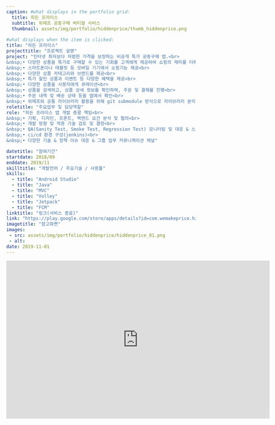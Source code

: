 ```yaml
---
caption: #what displays in the portfolio grid:
  title: 히든 프라이스
  subtitle: 위메프 공동구매 버티컬 서비스
  thumbnail: assets/img/portfolio/hiddenprice/thumb_hiddenprice.png
  
#what displays when the item is clicked:
title: "히든 프라이스"
projecttitle: "프로젝트 설명"
project: "인터넷 최저보다 저렴한 가격을 보장하는 비공개 특가 공동구매 앱.<br>
&nbsp;• 다양한 상품을 특가로 구매할 수 있는 기회를 고객에게 제공하여 쇼핑의 재미를 더하는 공동구매 버티컬 서비스<br>
&nbsp;• 스마트폰이나 태블릿 등 모바일 기기에서 쇼핑기능 제공<br>
&nbsp;• 다양한 상품 카테고리와 브랜드를 제공<br>
&nbsp;• 특가 할인 상품과 이벤트 등 다양한 혜택을 제공<br>
&nbsp;• 다양한 상품을 사용자에게 큐레이션<br>
&nbsp;• 상품을 검색하고, 상품 상세 정보를 확인하며, 주문 및 결제를 진행<br>
&nbsp;• 주문 내역 및 배송 상태 등을 앱에서 확인<br>
&nbsp;• 위메프와 공통 라이브러리 활용을 위해 git submodule 방식으로 라이브러리 분리 후 개발"
roletitle: "주요업무 및 담당역할"
role: "히든 프라이스 앱 개발 총괄 책임<br>
&nbsp;• 기획, 디자인, 프론트, 백엔드 요건 분석 및 협의<br>
&nbsp;• 개발 방향 및 적용 기술 검토 및 결정<br>
&nbsp;• QA(Sanity Test, Smoke Test, Regression Test) 모니터링 및 대응 & 스토어 배포 관리<br>
&nbsp;• ci/cd 환경 구성(jenkins)<br>
&nbsp;• 다양한 기술 & 정책 이슈 대응 & 그룹 업무 커뮤니케이션 채널"

datetitle: "참여기간"
startdate: 2018/09
enddate: 2019/11
skilltitle: "개발언어 / 주요기술 / 사용툴"
skills:
  - title: "Android Studio"
  - title: "Java"
  - title: "MVC"
  - title: "Volley"
  - title: "Jetpack"
  - title: "FCM"
linktitle: "링크(서비스 종료)"
link: "https://play.google.com/store/apps/details?id=com.wemakeprice.hiddenprice"
imagetitle: "참고화면"
images:
 - src: assets/img/portfolio/hiddenprice/hiddenprice_01.png
 - alt: 
date: 2019-11-01
---
```

<center>
  <iframe width="700" height="420" src="https://www.youtube.com/embed/4Dr6i7MMapU" title="YouTube video player" frameborder="0" allow="accelerometer; autoplay; clipboard-write; encrypted-media; gyroscope; picture-in-picture; web-share" allowfullscreen></iframe>
</center>